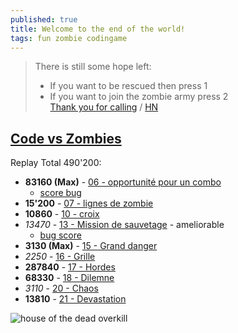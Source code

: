 ```yaml
---
published: true
title: Welcome to the end of the world!
tags: fun zombie codingame
---
```

> There is still some hope left:
> - If you want to be rescued then press 1
> - If you want to join the zombie army press 2  
> [Thank you for calling](https://shufflingbytes.com/posts/wardialing-finnish-freephones/) / [HN](https://news.ycombinator.com/item?id=27602383)

## [Code vs Zombies](https://www.codingame.com/multiplayer/optimization/code-vs-zombies)
Replay Total 490'200:  
- **83160 (Max)** - [06 - opportunité pour un combo](https://www.codingame.com/replay/668208102)
	- [score bug](https://www.codingame.com/replay/706695479)
-  **15'200** - [07 - lignes de zombie ](https://www.codingame.com/replay/706714736)
- **10860** - [10 - croix](https://www.codingame.com/replay/706710670)
- _13470_ - [13 - Mission de sauvetage](https://www.codingame.com/replay/668211752) - ameliorable
	- [bug score](https://www.codingame.com/replay/668211559)
- **3130 (Max)** - [15 - Grand danger](https://www.codingame.com/replay/706712056)
-    _2250_ - [16 - Grille](https://www.codingame.com/replay/706711793)
- **287840** - [17 - Hordes ](https://www.codingame.com/replay/668948260)
-  **68330** - [18 - Dilemne](https://www.codingame.com/replay/706709639)
-    _3110_ - [20 - Chaos](https://www.codingame.com/replay/706714132)
-  **13810** - [21 - Devastation](https://www.codingame.com/replay/706710002)

![house of the dead overkill](https://external-content.duckduckgo.com/iu/?u=http%3A%2F%2Fjogorama.com.br%2Farquivos%2Ftelas%2F2610%2F2610_04.jpg&f=1&nofb=1)
